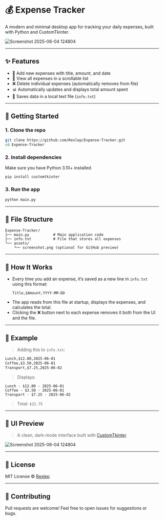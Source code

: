 # 💰 Expense Tracker

A modern and minimal desktop app for tracking your daily expenses, built with Python and CustomTkinter.

![Screenshot 2025-06-04 124804](https://github.com/user-attachments/assets/7084e4b9-4535-4f12-be2e-861509e7e1c9)

---

## ✨ Features

- 🧾 Add new expenses with title, amount, and date
- 📜 View all expenses in a scrollable list
- ❌ Delete individual expenses (automatically removes from file)
- 📊 Automatically updates and displays total amount spent
- 💾 Saves data in a local text file (`info.txt`)

---

## 🚀 Getting Started

### 1. Clone the repo

```bash
git clone https://github.com/Rexlep/Expense-Tracker.git
cd Expense-Tracker
```

### 2. Install dependencies

Make sure you have Python 3.10+ installed.

```bash
pip install customtkinter
```

### 3. Run the app

```bash
python main.py
```

---

## 📂 File Structure

```
Expense-Tracker/
├── main.py           # Main application code
├── info.txt          # File that stores all expenses
└── assets/
    └── screenshot.png (optional for GitHub preview)
```

---

## 🧠 How It Works

- Every time you add an expense, it’s saved as a new line in `info.txt` using this format:
  ```
  Title,$Amount,YYYY-MM-DD
  ```
- The app reads from this file at startup, displays the expenses, and calculates the total.
- Clicking the ❌ button next to each expense removes it both from the UI and the file.

---

## 📌 Example

> Adding this to `info.txt`:
```txt
Lunch,$12.00,2025-06-01
Coffee,$3.50,2025-06-01
Transport,$7.25,2025-06-02
```

> Displays:
```
Lunch - $12.00 - 2025-06-01
Coffee - $3.50 - 2025-06-01
Transport - $7.25 - 2025-06-02
```

> Total: `$22.75`

---

## 🌈 UI Preview

> A clean, dark-mode interface built with [CustomTkinter](https://github.com/TomSchimansky/CustomTkinter).

![Screenshot 2025-06-04 124804](https://github.com/user-attachments/assets/c93d56f3-6fba-4f8e-9f98-27d11a9c0b45)

---

## 📃 License

MIT License © [Rexlep](https://github.com/Rexlep)

---

## 🙌 Contributing

Pull requests are welcome! Feel free to open issues for suggestions or bugs.
